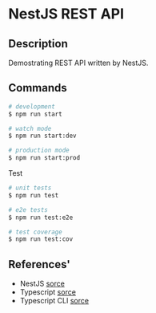 # NestJS REST API
## Description
Demostrating REST API written by NestJS.
## Commands
```bash
# development
$ npm run start

# watch mode
$ npm run start:dev

# production mode
$ npm run start:prod
```
Test
```bash
# unit tests
$ npm run test

# e2e tests
$ npm run test:e2e

# test coverage
$ npm run test:cov
```
## References'
- NestJS [sorce](https://docs.nestjs.com/)
- Typescript [sorce](https://www.typescriptlang.org/)
- Typescript CLI [sorce](https://www.typescriptlang.org/docs/handbook/compiler-options.html#compiler-options)
